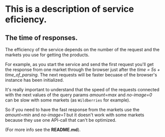# This is a description of service eficiency.

## The time of responses.

The efficiency of the service depends on the number of the request and the markets you use for getting the products.

For example, as you start the service and send the first request you'll get the response
from one market through the browser just after the *time = 5s + time_of_parsing*. The next requests will be
faster becuase of the browser's instance has been initialized.

It's really important to understand that the speed of the requests connected with the next values of the query params *amount=max* and *no-image=0* can be slow with some markets (as `Wildberries` for example).

So if you need to have the fast response from the markets use the *amount=min* and *no-image=1* but it doesn't work with some markets because they use one API-call that can't be optimized.

(For more info see the **README.md**).
